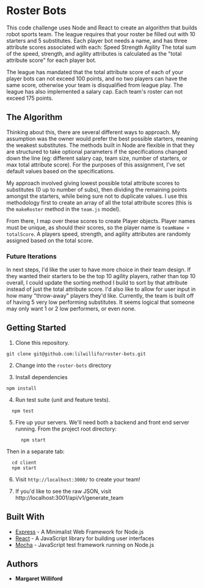 # Roster Bots

This code challenge uses Node and React to create an algorithm that builds robot sports team. The league requires that your roster be filled out with 10 starters and 5
substitutes.
Each player bot needs a name, and has three attribute scores associated with each:
Speed
Strength
Agility
The total sum of the speed, strength, and agility attributes is calculated as the "total attribute score" for each
player bot.

The league has mandated that the total attribute score of each of your player bots can not exceed 100 points,
and no two players can have the same score, otherwise your team is disqualified from league play.
The league has also implemented a salary cap. Each team's roster can not exceed 175 points.

## The Algorithm
Thinking about this, there are several different ways to approach. My assumption was the owner would prefer the best possible starters, meaning the weakest substitutes. The methods built in Node are flexible in that they are structured to take optional parameters if the specifications changed down the line (eg: different salary cap, team size, number of starters, or max total attribute score). For the purposes of this assignment, I've set default values based on the specifications.

My approach involved giving lowest possible total attribute scores to substitutes (0 up to number of subs), then dividing the remaining points amongst the starters, while being sure not to duplicate values. I use this methodology first to create an array of all the total attribute scores (this is the `makeRoster` method in the `team.js` model).

From there, I map over these scores to create Player objects. Player names must be unique, as should their scores, so the player name is `teamName + totalScore`. A players speed, strength, and agility attributes are randomly assigned based on the total score.

### Future Iterations
In next steps, I'd like the user to have more choice in their team design. If they wanted their starters to be the top 10 agility players, rather than top 10 overall, I could update the sorting method I build to sort by that attribute instead of just the total attribute score. I'd also like to allow for user input in how many "throw-away" players they'd like. Currently, the team is built off of having 5 very low performing substitutes. It seems logical that someone may only want 1 or 2 low performers, or even none.

## Getting Started

1. Clone this repository.

  ```shell
  git clone git@github.com:lilwillifo/roster-bots.git
  ```
2. Change into the `roster-bots` directory

3.  Install dependencies
  ```shell
  npm install
  ```

4. Run test suite (unit and feature tests).

  ```shell
    npm test
  ```
5. Fire up your servers. We'll need both a backend and front end server running.
  From the project root directory:
    ```shell
      npm start
    ```

  Then in a separate tab:
  ```shell
    cd client
    npm start
  ```
6. Visit `http://localhost:3000/` to create your team!

7. If you'd like to see the raw JSON, visit http://localhost:3001/api/v1/generate_team

## Built With

* [Express](https://expressjs.com/) - A Minimalist Web Framework for Node.js
* [React](https://reactjs.org/) - A JavaScript library for building user interfaces
* [Mocha](https://mochajs.org/) - JavaScript test framework running on Node.js


## Authors

* **Margaret Williford**
